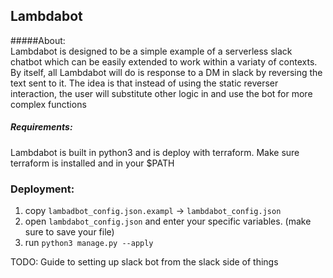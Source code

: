 ## Lambdabot

#####About:  
Lambdabot is designed to be a simple example of a serverless slack chatbot which can
be easily extended to work within a variaty of contexts.  By itself, all Lambdabot will do is
response to a DM in slack by reversing the text sent to it.  The idea is that instead of using
the static reverser interaction, the user will substitute other logic in and use the bot for
more complex functions

##### Requirements: 
Lambdabot is built in python3 and is deploy with terraform. Make sure terraform is installed and in your
$PATH

### Deployment:
1. copy ```lambadbot_config.json.exampl``` -> ```lambdabot_config.json```
2. open ```lambdabot_config.json``` and enter your specific variables. (make sure to save your file)
3. run ```python3 manage.py --apply```


TODO: Guide to setting up slack bot from the slack side  of things